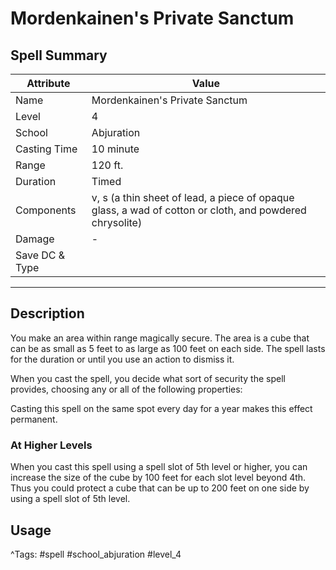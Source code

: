 # Mordenkainen's Private Sanctum

## Spell Summary

| Attribute        | Value                  |
|------------------|------------------------|
| Name             | Mordenkainen's Private Sanctum                 |
| Level            | 4                |
| School           | Abjuration          |
| Casting Time     | 10 minute              |
| Range            | 120 ft.            |
| Duration         | Timed             |
| Components       | v, s (a thin sheet of lead, a piece of opaque glass, a wad of cotton or cloth, and powdered chrysolite)             |
| Damage           | -               |
| Save DC & Type   |              |

---

## Description

You make an area within range magically secure. The area is a cube that can be as small as 5 feet to as large as 100 feet on each side. The spell lasts for the duration or until you use an action to dismiss it.

When you cast the spell, you decide what sort of security the spell provides, choosing any or all of the following properties:

Casting this spell on the same spot every day for a year makes this effect permanent.

### At Higher Levels
When you cast this spell using a spell slot of 5th level or higher, you can increase the size of the cube by 100 feet for each slot level beyond 4th. Thus you could protect a cube that can be up to 200 feet on one side by using a spell slot of 5th level.

## Usage


^Tags: #spell #school_abjuration #level_4